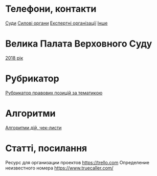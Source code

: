 <!-- TITLE: Головна сторінка -->
<!-- SUBTITLE: Зміст та посилання на інші сторінки -->

# Телефони, контакти
[Суди](https://wicase.herokuapp.com/contacts-courts) [Силові органи](https://wicase.herokuapp.com/contacts-ps) [Експертні організації](https://wicase.herokuapp.com/contacts-experts) [Інше](https://wicase.herokuapp.com/contacts-other)
# Велика Палата Верховного Суду
[2018 рік](https://wicase.herokuapp.com/VPVS18)

# Рубрикатор
[Рубрикатор правових позицій за тематикою](https://wicase.herokuapp.com/tags)
# Алгоритми 
[Алгоритми дій, чек-листи](https://wicase.herokuapp.com/algoritm)
# Статті, посилання
Ресурс для организации проектов https://trello.com
Определение неизвестного номера https://www.truecaller.com/
